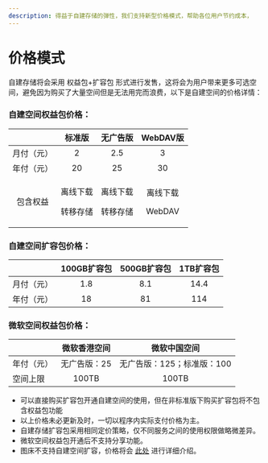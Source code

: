 ```yaml
---
description: 得益于自建存储的弹性，我们支持新型价格模式，帮助各位用户节约成本，
---
```


# 价格模式

自建存储将会采用 权益包+扩容包 形式进行发售，这将会为用户带来更多可选空间，避免因为购买了大量空间但是无法用完而浪费，以下是自建空间的价格详情：

### 自建空间权益包价格：

|       |           标准版          |          无广告版          |          WebDAV版         |
| :---: | :--------------------: | :--------------------: | :----------------------: |
| 月付（元） |            2           |           2.5          |             3            |
| 年付（元） |           20           |           25           |            30            |
|  包含权益 | <p>离线下载</p><p>转移存储</p> | <p>离线下载</p><p>转移存储</p> | <p>离线下载</p><p>WebDAV</p> |

### 自建空间扩容包价格：

|       | 100GB扩容包 | 500GB扩容包 | 1TB扩容包 |
| :---: | :------: | :------: | :----: |
| 月付（元） |    1.8   |    8.1   |  14.4  |
| 年付（元） |    18    |    81    |   114  |

### 微软空间权益包价格：

|       |  微软香港空间 |      微软中国空间      |
| ----- | :-----: | :--------------: |
| 年付（元） | 无广告版：25 | 无广告版：125；标准版：100 |
| 空间上限  |  100TB  |       100TB      |

* 可以直接购买扩容包开通自建空间的使用，但在非标准版下购买扩容包将不包含权益包功能
* 以上价格未必更新及时，一切以程序内实际支付价格为主。
* 自建存储扩容包采用相同定价策略，仅不同服务之间的使用权限做略微差异。
* 微软空间权益包开通后不支持分享功能。
* 图床不支持自建空间扩容，价格将会 [此处](../huang1111-tu-chuang/tu-chuang-ban-zeng-zhi-fu-wu.md) 进行详细介绍。
